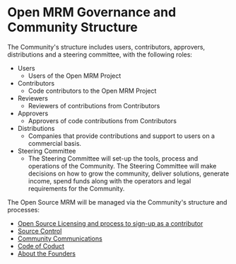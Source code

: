 # Open MRM Governance and Community Structure

The Community's structure includes users, contributors, approvers, distributions and a steering committee, with the following roles:

* Users
  *  Users of the Open MRM Project 
* Contributors
  *   Code contributors to the Open MRM Project
* Reviewers
  *   Reviewers of contributions from Contributors
* Approvers
  *   Approvers of code contributions from Contributors
* Distributions
  *   Companies that provide contributions and support to users on a commercial basis.
* Steering Committee
  *   The Steering Committee will set-up the tools, process and operations of the Community.   The Steering Committee will make decisions on how to grow the community, deliver solutions, generate income, spend funds along with the operators and legal requirements for the Community. 

The Open Source MRM will be managed via the Community's structure and processes:

* [Open Source Licensing and process to sign-up as a contributor](https://github.com/OpenMRM/OpenMRM/blob/main/governance.md) 
* [Source Control](https://github.com/OpenMRM/OpenMRM/blob/main/sourecontrol.md)  
* [Community Communications](https://github.com/OpenMRM/OpenMRM/blob/main/communications.md) 
* [Code of Coduct](https://github.com/OpenMRM/OpenMRM/blob/main/codeofconduct.md)
* [About the Founders](https://github.com/OpenMRM/OpenMRM/blob/main/founders.md)
